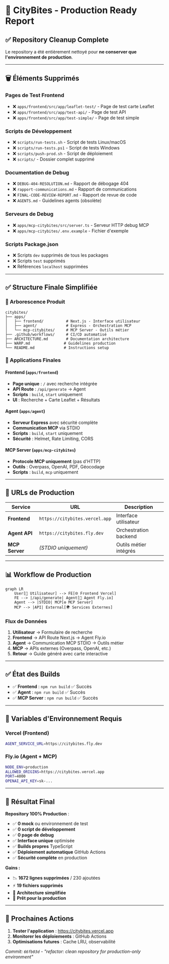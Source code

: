 # 🎯 CityBites - Production Ready Report

## ✅ Repository Cleanup Complete

Le repository a été entièrement nettoyé pour **ne conserver que l'environnement de production**.

---

## 🗑️ Éléments Supprimés

### Pages de Test Frontend
- ❌ `apps/frontend/src/app/leaflet-test/` - Page de test carte Leaflet
- ❌ `apps/frontend/src/app/test-api/` - Page de test API
- ❌ `apps/frontend/src/app/test-simple/` - Page de test simple

### Scripts de Développement
- ❌ `scripts/run-tests.sh` - Script de tests Linux/macOS
- ❌ `scripts/run-tests.ps1` - Script de tests Windows
- ❌ `scripts/push-prod.sh` - Script de déploiement
- ❌ `scripts/` - Dossier complet supprimé

### Documentation de Debug
- ❌ `DEBUG-404-RESOLUTION.md` - Rapport de débogage 404
- ❌ `rapport-communications.md` - Rapport de communications
- ❌ `FINAL-CODE-REVIEW-REPORT.md` - Rapport de revue de code
- ❌ `AGENTS.md` - Guidelines agents (obsolète)

### Serveurs de Debug
- ❌ `apps/mcp-citybites/src/server.ts` - Serveur HTTP debug MCP
- ❌ `apps/mcp-citybites/.env.example` - Fichier d'exemple

### Scripts Package.json
- ❌ Scripts `dev` supprimés de tous les packages
- ❌ Scripts `test` supprimés 
- ❌ Références `localhost` supprimées

---

## ✅ Structure Finale Simplifiée

### 📁 Arborescence Produit
```
citybites/
├── apps/
│   ├── frontend/          # Next.js - Interface utilisateur
│   ├── agent/             # Express - Orchestration MCP
│   └── mcp-citybites/     # MCP Server - Outils métier
├── .github/workflows/     # CI/CD automatisé
├── ARCHITECTURE.md        # Documentation architecture
├── WARP.md               # Guidelines production
└── README.md             # Instructions setup
```

### 🚀 Applications Finales

#### Frontend (`apps/frontend`)
- **Page unique** : `/` avec recherche intégrée
- **API Route** : `/api/generate` → Agent
- **Scripts** : `build`, `start` uniquement
- **UI** : Recherche + Carte Leaflet + Résultats

#### Agent (`apps/agent`) 
- **Serveur Express** avec sécurité complète
- **Communication MCP** via STDIO
- **Scripts** : `build`, `start` uniquement
- **Sécurité** : Helmet, Rate Limiting, CORS

#### MCP Server (`apps/mcp-citybites`)
- **Protocole MCP uniquement** (pas d'HTTP)
- **Outils** : Overpass, OpenAI, PDF, Géocodage
- **Scripts** : `build`, `mcp` uniquement

---

## 🔗 URLs de Production

| Service | URL | Description |
|---------|-----|-------------|
| **Frontend** | `https://citybites.vercel.app` | Interface utilisateur |
| **Agent API** | `https://citybites.fly.dev` | Orchestration backend |
| **MCP Server** | *(STDIO uniquement)* | Outils métier intégrés |

---

## 📊 Workflow de Production

```mermaid
graph LR
    User[👤 Utilisateur] --> FE[🌐 Frontend Vercel]
    FE --> |/api/generate| Agent[🤖 Agent Fly.io]
    Agent --> |STDIO| MCP[⚙️ MCP Server]
    MCP --> |API| External[🌍 Services Externes]
```

### Flux de Données
1. **Utilisateur** → Formulaire de recherche
2. **Frontend** → API Route Next.js → Agent Fly.io
3. **Agent** → Communication MCP STDIO → Outils métier
4. **MCP** → APIs externes (Overpass, OpenAI, etc.)
5. **Retour** → Guide généré avec carte interactive

---

## ✅ État des Builds

- ✅ **Frontend** : `npm run build` ✅ Succès
- ✅ **Agent** : `npm run build` ✅ Succès  
- ✅ **MCP Server** : `npm run build` ✅ Succès

---

## 🔧 Variables d'Environnement Requis

### Vercel (Frontend)
```bash
AGENT_SERVICE_URL=https://citybites.fly.dev
```

### Fly.io (Agent + MCP)
```bash
NODE_ENV=production
ALLOWED_ORIGINS=https://citybites.vercel.app
PORT=4000
OPENAI_API_KEY=sk-...
```

---

## 🎉 Résultat Final

**Repository 100% Production** :
- ✅ **0 mock** ou environnement de test
- ✅ **0 script de développement** 
- ✅ **0 page de debug**
- ✅ **Interface unique** optimisée
- ✅ **Builds propres** TypeScript
- ✅ **Déploiement automatique** GitHub Actions
- ✅ **Sécurité complète** en production

**Gains :**
- 📉 **1672 lignes supprimées** / 230 ajoutées
- ⚡ **19 fichiers supprimés**
- 🧹 **Architecture simplifiée** 
- 🚀 **Prêt pour la production**

---

## 📝 Prochaines Actions

1. **Tester l'application** : https://citybites.vercel.app
2. **Monitorer les déploiements** : GitHub Actions  
3. **Optimisations futures** : Cache LRU, observabilité

*Commit: `66fb03d` - "refactor: clean repository for production-only environment"*